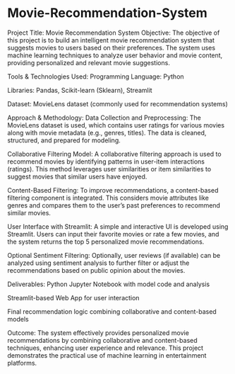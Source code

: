 # Movie-Recommendation-System

Project Title: Movie Recommendation System
Objective:
The objective of this project is to build an intelligent movie recommendation system that suggests movies to users based on their preferences. The system uses machine learning techniques to analyze user behavior and movie content, providing personalized and relevant movie suggestions.

Tools & Technologies Used:
Programming Language: Python

Libraries: Pandas, Scikit-learn (Sklearn), Streamlit

Dataset: MovieLens dataset (commonly used for recommendation systems)

Approach & Methodology:
Data Collection and Preprocessing:
The MovieLens dataset is used, which contains user ratings for various movies along with movie metadata (e.g., genres, titles). The data is cleaned, structured, and prepared for modeling.

Collaborative Filtering Model:
A collaborative filtering approach is used to recommend movies by identifying patterns in user-item interactions (ratings). This method leverages user similarities or item similarities to suggest movies that similar users have enjoyed.

Content-Based Filtering:
To improve recommendations, a content-based filtering component is integrated. This considers movie attributes like genres and compares them to the user’s past preferences to recommend similar movies.

User Interface with Streamlit:
A simple and interactive UI is developed using Streamlit. Users can input their favorite movies or rate a few movies, and the system returns the top 5 personalized movie recommendations.

Optional Sentiment Filtering:
Optionally, user reviews (if available) can be analyzed using sentiment analysis to further filter or adjust the recommendations based on public opinion about the movies.

Deliverables:
Python Jupyter Notebook with model code and analysis

Streamlit-based Web App for user interaction

Final recommendation logic combining collaborative and content-based models

Outcome:
The system effectively provides personalized movie recommendations by combining collaborative and content-based techniques, enhancing user experience and relevance. This project demonstrates the practical use of machine learning in entertainment platforms.
